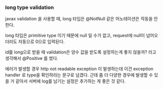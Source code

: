 ### long type validation

javax validation 을 사용할 때, long 타입은 @NotNull 같은 어노테이션은 작동을 안한다.

long 타입은 primitive type 이기 때문에 null 일 수가 없고, request에 null이 넘어오더라도 자동으로 0으로 입력된다.

id를 long으로 받을 때 validation은 양수 값을 받도록 설정하는게 좋지 않을까? 라고 생각해서 @Positive 를 썼다. 

에러가 발생할 경우 http not readable exception 이 발생하는데 이건 exception handler 로 type을 확인하라는 문구로 넘겼다. 근데 좀 더 다양한 경우에 발생할 수 있을 거 같아서 서버에 log를 남기는 설정은 추가하는 게 좋은 것 같다.
